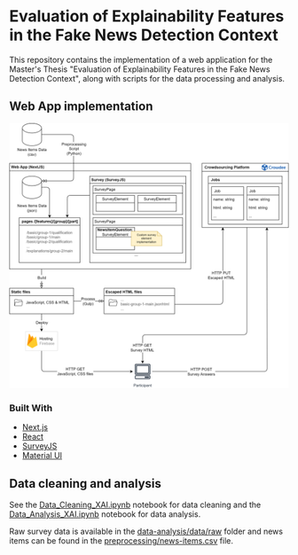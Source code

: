 # Evaluation of Explainability Features in the Fake News Detection Context

This repository contains the implementation of a web application for the Master's Thesis "Evaluation of Explainability Features in the Fake News Detection Context", along with scripts for the data processing and analysis.

## Web App implementation

![Overview of implementation](./architecture.png)

### Built With

- [Next.js](https://nextjs.org/docs)
- [React](https://react.dev/learn)
- [SurveyJS](https://surveyjs.io/documentation)
- [Material UI](https://mui.com/material-ui/getting-started/overview/)

## Data cleaning and analysis

See the [Data_Cleaning_XAI.ipynb](./data-analysis/Data_Cleaning_XAI.ipynb) notebook for data cleaning and the [Data_Analysis_XAI.ipynb](./data-analysis/Data_Analysis_XAI.ipynb) notebook for data analysis.

Raw survey data is available in the [data-analysis/data/raw](./data-analysis/data/raw) folder and news items can be found in the [preprocessing/news-items.csv](./preprocessing/news-items.csv) file.
